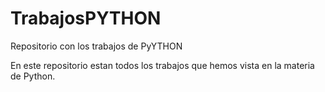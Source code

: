 # TrabajosPYTHON
Repositorio con los trabajos de PyYTHON

En este repositorio estan todos los trabajos que hemos vista en la materia de Python.
